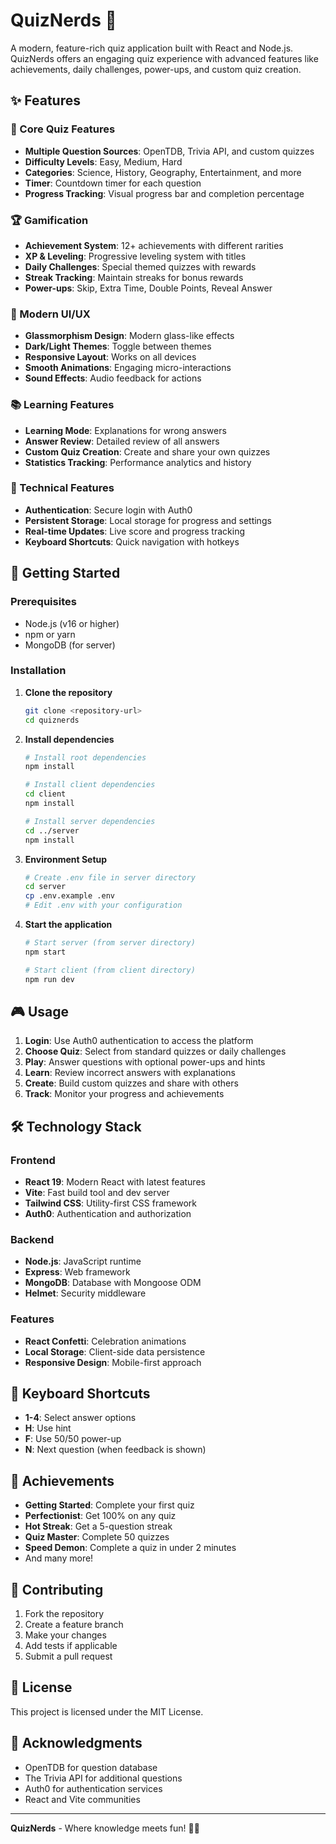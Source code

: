 # QuizNerds 🧠

A modern, feature-rich quiz application built with React and Node.js. QuizNerds offers an engaging quiz experience with advanced features like achievements, daily challenges, power-ups, and custom quiz creation.

## ✨ Features

### 🎯 Core Quiz Features
- **Multiple Question Sources**: OpenTDB, Trivia API, and custom quizzes
- **Difficulty Levels**: Easy, Medium, Hard
- **Categories**: Science, History, Geography, Entertainment, and more
- **Timer**: Countdown timer for each question
- **Progress Tracking**: Visual progress bar and completion percentage

### 🏆 Gamification
- **Achievement System**: 12+ achievements with different rarities
- **XP & Leveling**: Progressive leveling system with titles
- **Daily Challenges**: Special themed quizzes with rewards
- **Streak Tracking**: Maintain streaks for bonus rewards
- **Power-ups**: Skip, Extra Time, Double Points, Reveal Answer

### 🎨 Modern UI/UX
- **Glassmorphism Design**: Modern glass-like effects
- **Dark/Light Themes**: Toggle between themes
- **Responsive Layout**: Works on all devices
- **Smooth Animations**: Engaging micro-interactions
- **Sound Effects**: Audio feedback for actions

### 📚 Learning Features
- **Learning Mode**: Explanations for wrong answers
- **Answer Review**: Detailed review of all answers
- **Custom Quiz Creation**: Create and share your own quizzes
- **Statistics Tracking**: Performance analytics and history

### 🔧 Technical Features
- **Authentication**: Secure login with Auth0
- **Persistent Storage**: Local storage for progress and settings
- **Real-time Updates**: Live score and progress tracking
- **Keyboard Shortcuts**: Quick navigation with hotkeys

## 🚀 Getting Started

### Prerequisites
- Node.js (v16 or higher)
- npm or yarn
- MongoDB (for server)

### Installation

1. **Clone the repository**
   ```bash
   git clone <repository-url>
   cd quiznerds
   ```

2. **Install dependencies**
   ```bash
   # Install root dependencies
   npm install
   
   # Install client dependencies
   cd client
   npm install
   
   # Install server dependencies
   cd ../server
   npm install
   ```

3. **Environment Setup**
   ```bash
   # Create .env file in server directory
   cd server
   cp .env.example .env
   # Edit .env with your configuration
   ```

4. **Start the application**
   ```bash
   # Start server (from server directory)
   npm start
   
   # Start client (from client directory)
   npm run dev
   ```

## 🎮 Usage

1. **Login**: Use Auth0 authentication to access the platform
2. **Choose Quiz**: Select from standard quizzes or daily challenges
3. **Play**: Answer questions with optional power-ups and hints
4. **Learn**: Review incorrect answers with explanations
5. **Create**: Build custom quizzes and share with others
6. **Track**: Monitor your progress and achievements

## 🛠️ Technology Stack

### Frontend
- **React 19**: Modern React with latest features
- **Vite**: Fast build tool and dev server
- **Tailwind CSS**: Utility-first CSS framework
- **Auth0**: Authentication and authorization

### Backend
- **Node.js**: JavaScript runtime
- **Express**: Web framework
- **MongoDB**: Database with Mongoose ODM
- **Helmet**: Security middleware

### Features
- **React Confetti**: Celebration animations
- **Local Storage**: Client-side data persistence
- **Responsive Design**: Mobile-first approach

## 📱 Keyboard Shortcuts

- **1-4**: Select answer options
- **H**: Use hint
- **F**: Use 50/50 power-up
- **N**: Next question (when feedback is shown)

## 🎯 Achievements

- **Getting Started**: Complete your first quiz
- **Perfectionist**: Get 100% on any quiz
- **Hot Streak**: Get a 5-question streak
- **Quiz Master**: Complete 50 quizzes
- **Speed Demon**: Complete a quiz in under 2 minutes
- And many more!

## 🤝 Contributing

1. Fork the repository
2. Create a feature branch
3. Make your changes
4. Add tests if applicable
5. Submit a pull request

## 📄 License

This project is licensed under the MIT License.

## 🙏 Acknowledgments

- OpenTDB for question database
- The Trivia API for additional questions
- Auth0 for authentication services
- React and Vite communities

---

**QuizNerds** - Where knowledge meets fun! 🧠✨
